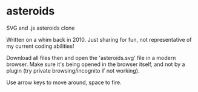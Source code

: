 # asteroids
SVG and .js asteroids clone

Written on a whim back in 2010. Just sharing for fun, not representative of my current coding abilities!

Download all files then and open the 'asteroids.svg' file in a modern browser.  Make sure it's being opened in the browser itself, and not by a plugin (try private browsing/incognito if not working).

Use arrow keys to move around, space to fire.
